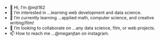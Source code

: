 - 👋 Hi, I’m @mjt162
- 👀 I’m interested in ...learning web development and data science.
- 🌱 I’m currently learning ...applied math, computer science, and creative writing/film!
- 💞️ I’m looking to collaborate on ...any data science, film, or web projects. 
- 📫 How to reach me ...@meganjtan on instagram.

<!---
mjt162/mjt162 is a ✨ special ✨ repository because its `README.md` (this file) appears on your GitHub profile.
You can click the Preview link to take a look at your changes.
--->
